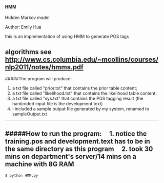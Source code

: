 #### HMM
Hidden Markov model

Author: Emily Hua

this is an implementation of using HMM to generate POS tags

algorithms see http://www.cs.columbia.edu/~mcollins/courses/nlp2011/notes/hmms.pdf
---------------------
#####The program will produce: 
1. a txt file called "prior.txt" that contains the prior table content; 
2. a txt file called "likelihood.txt" that contains the likelihood table content.
3. a txt file called "sys.txt" that contains the POS tagging result (the hardcoded input file is the development.text)
4. I included a sample output file generated by my system, renamed to sampleOutput.txt
---------------------

#####How to run the program: 
&nbsp;&nbsp;&nbsp;&nbsp;1. notice the training.pos and development.text has to be in the same directory as this program
&nbsp;&nbsp;&nbsp;&nbsp;2. took 30 mins on department's server/14 mins on a machine with 8G RAM
---------------------

	$ python HMM.py 
	
